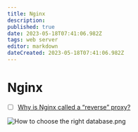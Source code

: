 ```yaml
---
title: Nginx
description: 
published: true
date: 2023-05-18T07:41:06.982Z
tags: web server
editor: markdown
dateCreated: 2023-05-18T07:41:06.982Z
---
```


# Nginx
- [ ] [Why is Nginx called a “reverse” proxy?](https://blog.bytebytego.com/p/ep25-proxy-vs-reverse-proxy?utm_source=profile&utm_medium=reader2)

![How to choose the right database.png](http://192.168.25.60:8000/files/file_storage/afc85ebc.png)
